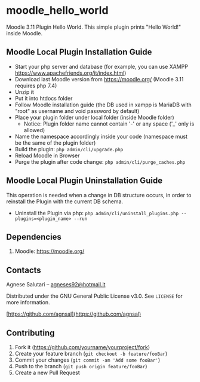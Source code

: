 # moodle_hello_world
Moodle 3.11 Plugin Hello World.
This simple plugin prints "Hello World!" inside Moodle.


## Moodle Local Plugin Installation Guide
- Start your php server and database (for example, you can use XAMPP
  https://www.apachefriends.org/it/index.html)
- Download last Moodle version from https://moodle.org/ (Moodle 3.11 requires php 7.4)
- Unzip it
- Put it into htdocs folder
- Follow Moodle installation guide (the DB used in xampp is MariaDB with
  "root" as username and void password by default)
- Place your plugin folder under local folder (inside Moodle folder)
  - Notice: Plugin folder name cannot contain '-' or any space ('_' only is allowed)
- Name the namespace accordingly inside your code (namespace must be the same
  of the plugin folder)
- Build the plugin: ```php admin/cli/upgrade.php```
- Reload Moodle in Browser
- Purge the plugin after code change: ```php admin/cli/purge_caches.php```


## Moodle Local Plugin Uninstallation Guide
This operation is needed when a change in DB structure occurs, in order to
reinstall the Plugin with the current DB schema.
- Uninstall the Plugin via php: ```php admin/cli/uninstall_plugins.php
  --plugins=<plugin_name> --run```


## Dependencies

1. Moodle: https://moodle.org/

## Contacts

Agnese Salutari – agneses92@hotmail.it

Distributed under the GNU General Public License v3.0. See ``LICENSE`` for more information.

[https://github.com/agnsal](https://github.com/agnsal)


## Contributing

1. Fork it (<https://github.com/yourname/yourproject/fork>)
2. Create your feature branch (`git checkout -b feature/fooBar`)
3. Commit your changes (`git commit -am 'Add some fooBar'`)
4. Push to the branch (`git push origin feature/fooBar`)
5. Create a new Pull Request